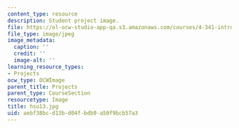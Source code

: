 ```yaml
---
content_type: resource
description: Student project image.
file: https://ol-ocw-studio-app-qa.s3.amazonaws.com/courses/4-341-introduction-to-photography-fall-2002/aebf38bcd13bd04fbdb9a50f9bcb57a3_hsu13.jpg
file_type: image/jpeg
image_metadata:
  caption: ''
  credit: ''
  image-alt: ''
learning_resource_types:
- Projects
ocw_type: OCWImage
parent_title: Projects
parent_type: CourseSection
resourcetype: Image
title: hsu13.jpg
uid: aebf38bc-d13b-d04f-bdb9-a50f9bcb57a3
---
```

